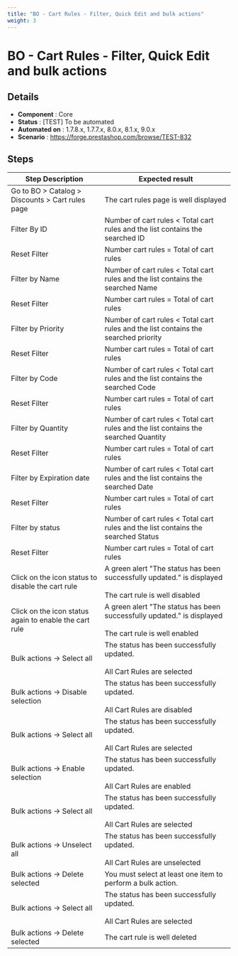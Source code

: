 ```yaml
---
title: "BO - Cart Rules - Filter, Quick Edit and bulk actions"
weight: 3
---
```


# BO - Cart Rules - Filter, Quick Edit and bulk actions
## Details
* **Component** : Core
* **Status** : [TEST] To be automated
* **Automated on** : 1.7.8.x, 1.7.7.x, 8.0.x, 8.1.x, 9.0.x
* **Scenario** : https://forge.prestashop.com/browse/TEST-832

## Steps
| Step Description | Expected result |
| ----- | ----- |
| Go to BO > Catalog > Discounts > Cart rules page | The cart rules page is well displayed |
| Filter By ID | Number of cart rules < Total cart rules and the list contains the searched ID |
| Reset Filter | Number cart rules = Total of cart rules |
| Filter by Name | Number of cart rules < Total cart rules and the list contains the searched Name |
| Reset Filter | Number cart rules = Total of cart rules |
| Filter by Priority | Number of cart rules < Total cart rules and the list contains the searched priority |
| Reset Filter | Number cart rules = Total of cart rules |
| Filter by Code | Number of cart rules < Total cart rules and the list contains the searched Code |
| Reset Filter | Number cart rules = Total of cart rules |
| Filter by Quantity | Number of cart rules < Total cart rules and the list contains the searched Quantity |
| Reset Filter | Number cart rules = Total of cart rules |
| Filter by Expiration date | Number of cart rules < Total cart rules and the list contains the searched Date |
| Reset Filter | Number cart rules = Total of cart rules |
| Filter by status | Number of cart rules < Total cart rules and the list contains the searched Status |
| Reset Filter | Number cart rules = Total of cart rules |
| Click on the icon status to disable the cart rule | A green alert "The status has been successfully updated." is displayed<br><br>The cart rule is well disabled |
| Click on the icon status again to enable the cart rule | A green alert "The status has been successfully updated." is displayed<br><br>The cart rule is well enabled |
| Bulk actions -> Select all | The status has been successfully updated.<br> <br>All Cart Rules are selected |
| Bulk actions -> Disable selection | The status has been successfully updated.<br> <br>All Cart Rules are disabled |
| Bulk actions -> Select all | The status has been successfully updated.<br> <br>All Cart Rules are selected |
| Bulk actions -> Enable selection | The status has been successfully updated.<br> <br>All Cart Rules are enabled |
| Bulk actions -> Select all | The status has been successfully updated.<br> <br>All Cart Rules are selected |
| Bulk actions -> Unselect all | The status has been successfully updated.<br> <br>All Cart Rules are unselected |
| Bulk actions -> Delete selected | You must select at least one item to perform a bulk action. |
| Bulk actions -> Select all | The status has been successfully updated.<br> <br>All Cart Rules are selected |
| Bulk actions -> Delete selected | The cart rule is well deleted |

